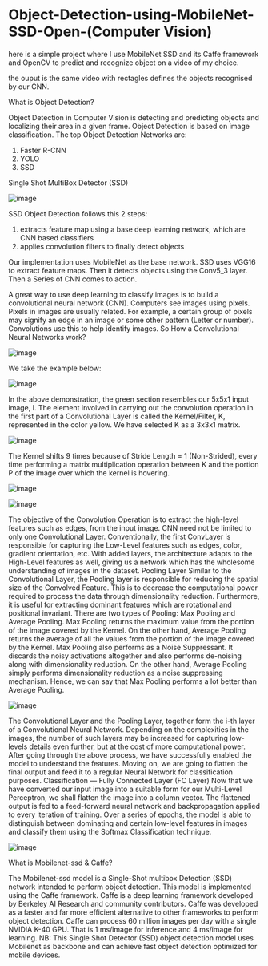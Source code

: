 # Object-Detection-using-MobileNet-SSD-Open-(Computer Vision)

here is a simple project where I use MobileNet SSD and its Caffe framework and OpenCV to predict and recognize object on a video of my choice.

the ouput is the same video with rectagles defines the objects recognised by our CNN.

What is Object Detection?

Object Detection in Computer Vision is detecting and predicting objects and localizing their area in a given frame. 
Object Detection is based on image classification. The top Object Detection Networks are:
1.	Faster R-CNN
2.	YOLO
3.	SSD

Single Shot MultiBox Detector (SSD)

![image](https://user-images.githubusercontent.com/84669222/141661812-bfee8885-ec59-4c3f-aa67-44fcc0b52840.png)


SSD Object Detection follows this 2 steps:

1.	extracts feature map using a base deep learning network, which are CNN based classifiers
2.	applies convolution filters to finally detect objects

Our implementation uses MobileNet as the base network.
SSD uses VGG16 to extract feature maps. Then it detects objects using the Conv5_3 layer.
Then a Series of CNN comes to action.

A great way to use deep learning to classify images is to build a convolutional neural network (CNN). 
Computers see images using pixels. Pixels in images are usually related. For example, a certain group of pixels may signify an edge in an image or some other pattern (Letter or number). Convolutions use this to help identify images.
So How a Convolutional Neural Networks work?

![image](https://user-images.githubusercontent.com/84669222/141661821-03d69cff-0039-44c0-946b-663c3f238835.png)

We take the example below: 

![image](https://user-images.githubusercontent.com/84669222/141661827-10b473c4-d5f5-4c09-9c38-0c6b60458da6.png)


In the above demonstration, the green section resembles our 5x5x1 input image, I. The element involved in carrying out the convolution operation in the first part of a Convolutional Layer is called the Kernel/Filter, K, represented in the color yellow. We have selected K as a 3x3x1 matrix.

![image](https://user-images.githubusercontent.com/84669222/141661866-495e71ec-53fd-47d1-b710-840fea75031a.png)

The Kernel shifts 9 times because of Stride Length = 1 (Non-Strided), every time performing a matrix multiplication operation between K and the portion P of the image over which the kernel is hovering. 

![image](https://user-images.githubusercontent.com/84669222/141661835-1107b24b-ce12-4dcd-a3fe-02029714c141.png)

![image](https://user-images.githubusercontent.com/84669222/141661839-bedd41c9-5816-45e6-9858-04da6bb49654.png)
 
The objective of the Convolution Operation is to extract the high-level features such as edges, from the input image. CNN need not be limited to only one Convolutional Layer. Conventionally, the first ConvLayer is responsible for capturing the Low-Level features such as edges, color, gradient orientation, etc. With added layers, the architecture adapts to the High-Level features as well, giving us a network which has the wholesome understanding of images in the dataset.
Pooling Layer
Similar to the Convolutional Layer, the Pooling layer is responsible for reducing the spatial size of the Convolved Feature. This is to decrease the computational power required to process the data through dimensionality reduction. Furthermore, it is useful for extracting dominant features which are rotational and positional invariant.
There are two types of Pooling: Max Pooling and Average Pooling. Max Pooling returns the maximum value from the portion of the image covered by the Kernel. On the other hand, Average Pooling returns the average of all the values from the portion of the image covered by the Kernel.
Max Pooling also performs as a Noise Suppressant. It discards the noisy activations altogether and also performs de-noising along with dimensionality reduction. On the other hand, Average Pooling simply performs dimensionality reduction as a noise suppressing mechanism. Hence, we can say that Max Pooling performs a lot better than Average Pooling.

![image](https://user-images.githubusercontent.com/84669222/141661846-ddf5af5f-fe04-4bc3-90e0-d53f286a28cf.png)

The Convolutional Layer and the Pooling Layer, together form the i-th layer of a Convolutional Neural Network. Depending on the complexities in the images, the number of such layers may be increased for capturing low-levels details even further, but at the cost of more computational power.
After going through the above process, we have successfully enabled the model to understand the features. Moving on, we are going to flatten the final output and feed it to a regular Neural Network for classification purposes.
Classification — Fully Connected Layer (FC Layer)
Now that we have converted our input image into a suitable form for our Multi-Level Perceptron, we shall flatten the image into a column vector. The flattened output is fed to a feed-forward neural network and backpropagation applied to every iteration of training. Over a series of epochs, the model is able to distinguish between dominating and certain low-level features in images and classify them using the Softmax Classification technique.

![image](https://user-images.githubusercontent.com/84669222/141661853-f8ee5f35-40a6-45b4-b371-9bd23a138060.png)

What is Mobilenet-ssd & Caffe?

The Mobilenet-ssd model is a Single-Shot multibox Detection (SSD) network intended to perform object detection. This model is implemented using the Caffe framework.
Caffe is a deep learning framework developed by Berkeley AI Research and community contributors. Caffe was developed as a faster and far more efficient alternative to other frameworks to perform object detection. Caffe can process 60 million images per day with a single NVIDIA K-40 GPU. That is 1 ms/image for inference and 4 ms/image for learning.
NB: This Single Shot Detector (SSD) object detection model uses Mobilenet as backbone and can achieve fast object detection optimized for mobile devices.
